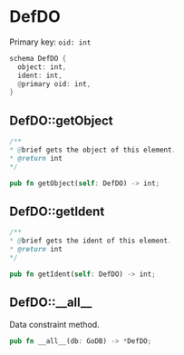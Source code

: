 # DefDO

Primary key: `oid: int`

```rust
schema DefDO {
  object: int,
  ident: int,
  @primary oid: int,
}
```
## DefDO::getObject

```java
/**
* @brief gets the object of this element.
* @return int
*/
```
```rust
pub fn getObject(self: DefDO) -> int;
```
## DefDO::getIdent

```java
/**
* @brief gets the ident of this element.
* @return int
*/
```
```rust
pub fn getIdent(self: DefDO) -> int;
```
## DefDO::\_\_all\_\_

Data constraint method.

```rust
pub fn __all__(db: GoDB) -> *DefDO;
```
